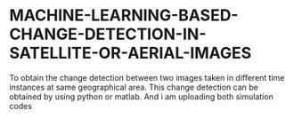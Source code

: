 # MACHINE-LEARNING-BASED-CHANGE-DETECTION-IN-SATELLITE-OR-AERIAL-IMAGES
To obtain the change detection between two images taken in different time instances at same geographical area.
This change detection can be obtained by using python or matlab.
And i am uploading both simulation codes
